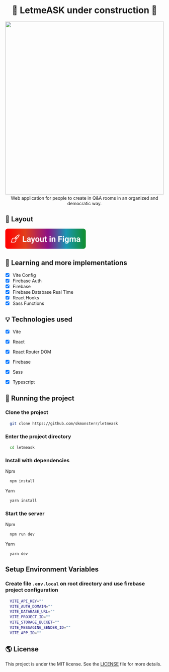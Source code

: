 <h1 align="center">
  🚧 LetmeASK under construction 🚧
</h1>

<div align="center">
  <img width="100%" height="550" title="" src="https://user-images.githubusercontent.com/48605430/201456433-75ac5081-8c6d-4657-baf4-7aff3bdc9b5a.svg" />
</div>

<div align="center">
  Web application for people to create in Q&A rooms in an organized and democratic way.
</div>


## 🎨 Layout

[![Layout in Figma](https://github.com/skmonsterr/default-readme/blob/master/assets/layout-in-figma.svg)](https://www.figma.com/file/ygoOeejpn7vjH2kbFRjSrm/LetmeASK?node-id=0%3A1&t=HyqovmFO0jF8nFXR-0)

## 👏 Learning and more implementations

- [x] Vite Config
- [x] Firebase Auth
- [x] Firebase 
- [x] Firebase Database Real Time
- [x] React Hooks
- [x] Sass Functions

## 💡 Technologies used

- [x] Vite
- [x] React
- [x] React Router DOM
- [x] Firebase
- [x] Sass
- [x] Typescript


## 🚀 Running the project


### Clone the project

```bash
  git clone https://github.com/skmonsterr/letmeask
```

### Enter the project directory

```bash
  cd letmeask
```

### Install with dependencies

Npm
```bash
  npm install
```

Yarn
```bash
  yarn install
```

### Start the server

Npm
```bash
  npm run dev
```

Yarn
```bash
  yarn dev
```

## Setup Environment Variables

### Create file `.env.local` on root directory and use firebase project configuration
```bash
  VITE_API_KEY=""
  VITE_AUTH_DOMAIN=""
  VITE_DATABASE_URL=""
  VITE_PROJECT_ID=""
  VITE_STORAGE_BUCKET=""
  VITE_MESSAGING_SENDER_ID=""
  VITE_APP_ID=""
```

## 🌎 License

This project is under the MIT license. See the [LICENSE](https://choosealicense.com/licenses/mit/) file for more details.
